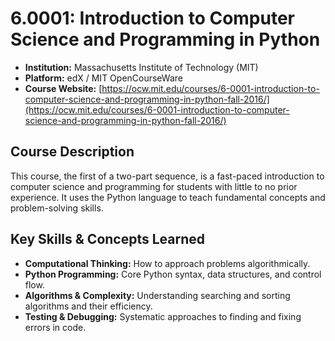 # 6.0001: Introduction to Computer Science and Programming in Python

- **Institution:** Massachusetts Institute of Technology (MIT)
- **Platform:** edX / MIT OpenCourseWare
- **Course Website:** [https://ocw.mit.edu/courses/6-0001-introduction-to-computer-science-and-programming-in-python-fall-2016/](https://ocw.mit.edu/courses/6-0001-introduction-to-computer-science-and-programming-in-python-fall-2016/)

## Course Description

This course, the first of a two-part sequence, is a fast-paced introduction to computer science and programming for students with little to no prior experience. It uses the Python language to teach fundamental concepts and problem-solving skills.

## Key Skills & Concepts Learned
- **Computational Thinking:** How to approach problems algorithmically.
- **Python Programming:** Core Python syntax, data structures, and control flow.
- **Algorithms & Complexity:** Understanding searching and sorting algorithms and their efficiency.
- **Testing & Debugging:** Systematic approaches to finding and fixing errors in code.